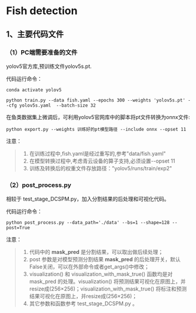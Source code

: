 # Fish detection

## 1、主要代码文件

### （1）PC端需要准备的文件
yolov5官方库,预训练文件yolov5s.pt. 

代码运行命令：
```
conda activate yolov5
```

```
python train.py --data fish.yaml --epochs 300 --weights 'yolov5s.pt' --cfg yolov5s.yaml  --batch-size 32
```

在鱼类数据集上微调后，可利用yolov5官网库中的脚本将pt文件转换为onnx文件:
```
python export.py --weights 训练好的pt模型路径 --include onnx --opset 11
```
注意：

> 1. 在训练过程中,fish.yaml是经过重写的,参考"data/fish.yaml"
> 2. 在模型转换过程中,考虑青云设备的算子支持,必须设置--opset 11
> 3. 训练及转换后的权重文件存放路径："yolov5/runs/train/exp2"

### （2）post_process.py

相较于 test_stage_DCSPM.py，加入分割结果的后处理和可视化代码。

代码运行命令：

```
python post_process.py --data_path='./data' --bs=1 --shape=128 --post=True
```

注意：

> 1. 代码中的 **mask_pred** 是分割结果，可以取出做后续处理；
> 2. post 参数是对模型预测分割结果 **mask_pred** 的后处理开关，默认False关闭，可以在外部命令或者get_args()中修改；
> 3. visualization() 和 visualization_with_mask_true() 函数均是对 mask_pred 的处理。visualization() 将预测结果可视化在原图上，并resize成(256×256)；visualization_with_mask_true() 将标注和预测结果可视化在原图上，并resize成(256×256)；
> 4. 其它参数和函数参考 test_stage_DCSPM.py 。

